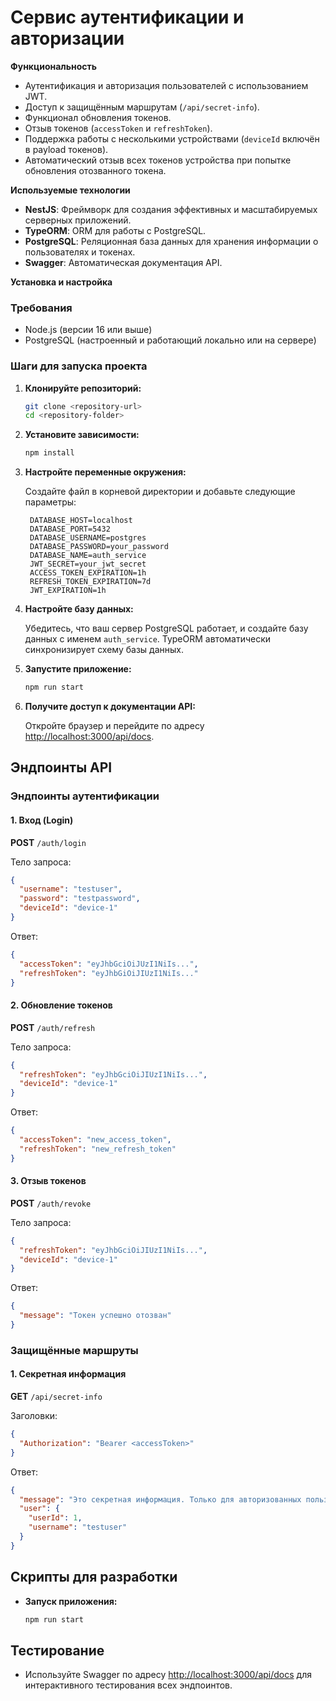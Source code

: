 # Сервис аутентификации и авторизации

**Функциональность**

- Аутентификация и авторизация пользователей с использованием JWT.
- Доступ к защищённым маршрутам (`/api/secret-info`).
- Функционал обновления токенов.
- Отзыв токенов (`accessToken` и `refreshToken`).
- Поддержка работы с несколькими устройствами (`deviceId` включён в payload токенов).
- Автоматический отзыв всех токенов устройства при попытке обновления отозванного токена.

**Используемые технологии**

- **NestJS**: Фреймворк для создания эффективных и масштабируемых серверных приложений.
- **TypeORM**: ORM для работы с PostgreSQL.
- **PostgreSQL**: Реляционная база данных для хранения информации о пользователях и токенах.
- **Swagger**: Автоматическая документация API.

**Установка и настройка**

### Требования

- Node.js (версии 16 или выше)
- PostgreSQL (настроенный и работающий локально или на сервере)

### Шаги для запуска проекта

1. **Клонируйте репозиторий:**

   ```bash
   git clone <repository-url>
   cd <repository-folder>
   ```

2. **Установите зависимости:**

   ```bash
   npm install
   ```

3. **Настройте переменные окружения:**

   Создайте файл в корневой директории и добавьте следующие параметры:
   ```env
    DATABASE_HOST=localhost
    DATABASE_PORT=5432
    DATABASE_USERNAME=postgres
    DATABASE_PASSWORD=your_password
    DATABASE_NAME=auth_service
    JWT_SECRET=your_jwt_secret
    ACCESS_TOKEN_EXPIRATION=1h
    REFRESH_TOKEN_EXPIRATION=7d
    JWT_EXPIRATION=1h
   ```
4. **Настройте базу данных:**

   Убедитесь, что ваш сервер PostgreSQL работает, и создайте базу данных с именем `auth_service`. TypeORM автоматически синхронизирует схему базы данных.

5. **Запустите приложение:**

   ```bash
   npm run start
   ```

6. **Получите доступ к документации API:**

   Откройте браузер и перейдите по адресу [http://localhost:3000/api/docs](http://localhost:3000/api/docs).

## **Эндпоинты API**

### Эндпоинты аутентификации

#### **1. Вход (Login)**

**POST** `/auth/login`

Тело запроса:

```json
{
  "username": "testuser",
  "password": "testpassword",
  "deviceId": "device-1"
}
```

Ответ:

```json
{
  "accessToken": "eyJhbGciOiJUzI1NiIs...",
  "refreshToken": "eyJhbGiOiJIUzI1NiIs..."
}
```

#### **2. Обновление токенов**

**POST** `/auth/refresh`

Тело запроса:

```json
{
  "refreshToken": "eyJhbGciOiJIUzI1NiIs...",
  "deviceId": "device-1"
}
```

Ответ:

```json
{
  "accessToken": "new_access_token",
  "refreshToken": "new_refresh_token"
}
```

#### **3. Отзыв токенов**

**POST** `/auth/revoke`

Тело запроса:

```json
{
  "refreshToken": "eyJhbGciOiJIUzI1NiIs...",
  "deviceId": "device-1"
}
```

Ответ:

```json
{
  "message": "Токен успешно отозван"
}
```

### Защищённые маршруты

#### **1. Секретная информация**

**GET** `/api/secret-info`

Заголовки:

```json
{
  "Authorization": "Bearer <accessToken>"
}
```

Ответ:

```json
{
  "message": "Это секретная информация. Только для авторизованных пользователей!",
  "user": {
    "userId": 1,
    "username": "testuser"
  }
}
```

## **Скрипты для разработки**

- **Запуск приложения:**

  ```bash
  npm run start
  ```

## **Тестирование**

- Используйте Swagger по адресу [http://localhost:3000/api/docs](http://localhost:3000/api/docs) для интерактивного тестирования всех эндпоинтов.

